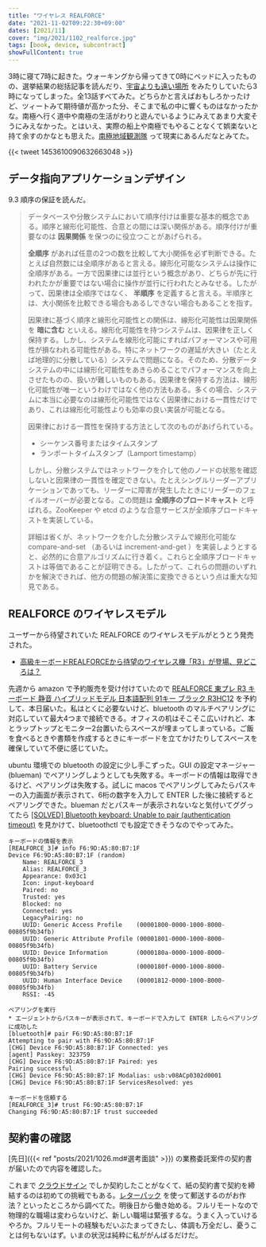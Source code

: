 ```yaml
---
title: "ワイヤレス REALFORCE"
date: "2021-11-02T09:22:30+09:00"
dates: [2021/11]
cover: "img/2021/1102_realforce.jpg"
tags: [book, device, subcontract]
showFullContent: true
---
```


3時に寝て7時に起きた。ウォーキングから帰ってきて0時にベッドに入ったものの、選挙結果の総括記事を読んだり、[宇宙よりも遠い場所](http://yorimoi.com/story/) をみたりしていたら3時になってしまった。全13話すべてみた。どちらかと言えばおもしろかったけど、ツィートみて期待値が高かった分、そこまで私の中に響くものはなかったかな。南極へ行く道中や南極の生活がわりと遊んでいるようにみえてあまり大変そうにみえなかった。とはいえ、実際の船上や南極でもやることなくて娯楽ないと持て余すのかなとも思えた。[南極地域観測隊](https://www.nipr.ac.jp/antarctic/) って現実にあるんだなとみてた。

{{< tweet 1453610090632663048 >}}

## データ指向アプリケーションデザイン

9.3 順序の保証を読んだ。

>  データベースや分散システムにおいて順序付けは重要な基本的概念である。順序と線形化可能性、合意との間には深い関係がある。順序付けが重要なのは **因果関係** を保つのに役立つことがあげられる。
> 
>  **全順序** があれば任意の2つの数を比較して大小関係を必ず判断できる。たとえば自然数には全順序があると言える。線形化可能なシステムは操作に全順序がある。一方で因果律には並行という概念があり、どちらが先に行われたかが重要ではない場合に操作が並行に行われたとみなせる。したがって、因果律は全順序ではなく、 **半順序** を定義すると言える。半順序とは、大小関係を比較できる場合もあるしできない場合もあることを指す。
> 
>  因果律に基づく順序と線形化可能性との関係は、線形化可能性は因果関係を **暗に含む** といえる。線形化可能性を持つシステムは、因果律を正しく保持する。しかし、システムを線形化可能にすればパフォーマンスや可用性が損なわれる可能性がある。特にネットワークの遅延が大きい（たとえば地理的に分散している）システムで問題になる。そのため、分散データシステムの中には線形化可能性をあきらめることでパフォーマンスを向上させたものの、扱いが難しいものもある。因果律を保持する方法は、線形化可能性が唯一というわけではなく他の方法もある。多くの場合、システムに本当に必要なのは線形化可能性ではなく因果律における一貫性だけであり、これは線形化可能性よりも効率の良い実装が可能となる。
> 
>  因果律における一貫性を保持する方法として次のものがあげられている。
> 
>  * シーケンス番号またはタイムスタンプ
>  * ランポートタイムスタンプ（Lamport timestamp） 
> 
>  しかし、分散システムではネットワークを介して他のノードの状態を確認しないと因果律の一貫性を確定できない。たとえシングルリーダーアプリケーションであっても、リーダーに障害が発生したときにリーダーのフェイルオーバーが必要となる。この問題は **全順序のブロードキャスト** と呼ばれる。ZooKeeper や etcd のような合意サービスが全順序ブロードキャストを実装している。
> 
>  詳細は省くが、ネットワークを介した分散システムで線形化可能な compare-and-set （あるいは increment-and-get ）を実装しようとすると、必然的に合意アルゴリズムに行き着く。これらと全順序ブロードキャストは等価であることが証明できる。したがって、これらの問題のいずれかを解決できれば、他方の問題の解決策に変換できるという点は重大な知見である。

## REALFORCE のワイヤレスモデル

ユーザーから待望されていた REALFORCE のワイヤレスモデルがとうとう発売された。

* [高級キーボードREALFORCEから待望のワイヤレス機「R3」が登場、見どころは？](https://weekly.ascii.jp/elem/000/004/073/4073042/)

先週から amazon で予約販売を受け付けていたので [REALFORCE 東プレ R3 キーボード 静音 ハイブリッドモデル 日本語配列 91キー ブラック R3HC12](https://amzn.to/3EJivAF) を予約して、本日届いた。私はとくに必要ないけど、bluetooth のマルチペアリングに対応していて最大4つまで接続できる。オフィスの机はそこそこ広いけれど、本とラップトップとモニター2台置いたらスペースが埋まってしまっている。ご飯を食べるときや書類を作成するときにキーボードを立てかけたりしてスペースを確保していて不便に感じていた。

ubuntu 環境での bluetooth の設定に少し手こずった。GUI の設定マネージャー (blueman) でペアリングしようとしても失敗する。キーボードの情報は取得できるけど、ペアリングは失敗する。試しに macos でペアリングしてみたらパスキーの入力画面が表示されて、6桁の数字を入力して ENTER した後に接続するとペアリングできた。blueman だとパスキーが表示されないなと気付いてググってたら [[SOLVED] Bluetooth keyboard: Unable to pair (authentication timeout)](https://bbs.archlinux.org/viewtopic.php?id=174239) を見かけて、bluetoothctl でも設定できそうなのでやってみた。

```
キーボードの情報を表示
[REALFORCE_3]# info F6:9D:A5:80:B7:1F
Device F6:9D:A5:80:B7:1F (random)
	Name: REALFORCE_3
	Alias: REALFORCE_3
	Appearance: 0x03c1
	Icon: input-keyboard
	Paired: no
	Trusted: yes
	Blocked: no
	Connected: yes
	LegacyPairing: no
	UUID: Generic Access Profile    (00001800-0000-1000-8000-00805f9b34fb)
	UUID: Generic Attribute Profile (00001801-0000-1000-8000-00805f9b34fb)
	UUID: Device Information        (0000180a-0000-1000-8000-00805f9b34fb)
	UUID: Battery Service           (0000180f-0000-1000-8000-00805f9b34fb)
	UUID: Human Interface Device    (00001812-0000-1000-8000-00805f9b34fb)
	RSSI: -45
```


```
ペアリングを実行
* エージェントからパスキーが表示されて、キーボードで入力して ENTER したらペアリングに成功した
[bluetooth]# pair F6:9D:A5:80:B7:1F
Attempting to pair with F6:9D:A5:80:B7:1F
[CHG] Device F6:9D:A5:80:B7:1F Connected: yes
[agent] Passkey: 323759
[CHG] Device F6:9D:A5:80:B7:1F Paired: yes
Pairing successful
[CHG] Device F6:9D:A5:80:B7:1F Modalias: usb:v08ACp0302d0001
[CHG] Device F6:9D:A5:80:B7:1F ServicesResolved: yes
```

```
キーボードを信頼する
[REALFORCE_3]# trust F6:9D:A5:80:B7:1F
Changing F6:9D:A5:80:B7:1F trust succeeded
```

## 契約書の確認

[先日]({{< ref "posts/2021/1026.md#選考面談" >}}) の業務委託案件の契約書が届いたので内容を確認した。

これまで [クラウドサイン](https://www.cloudsign.jp/) でしか契約したことがなくて、紙の契約書で契約を締結するのは初めての挑戦でもある。[レターパック](https://www.post.japanpost.jp/service/letterpack/) を使って郵送するのがお作法？といったところから調べてた。明後日から働き始める。フルリモートなので物理的な職場は変わらないけど、新しい職場は緊張するな。うまく入っていけるやろか。フルリモートの経験もだいぶたまってきたし、体調も万全だし、憂うことは何もないはず。いまの状況は純粋に私ががんばるだけだ。
